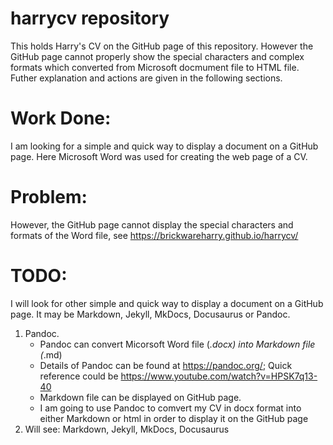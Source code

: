 # harrycv repository
This holds Harry's CV on the GitHub page of this repository. However the GitHub page cannot properly show the special characters and complex formats which converted from Microsoft docmument file to HTML file. Futher explanation and actions are given in the following sections.
# Work Done:
I am looking for a simple and quick way to display a document on a GitHub page. Here Microsoft Word was used for creating the web page of a CV. 
# Problem:
However, the GitHub page cannot display the special characters and formats of the Word file, see https://brickwareharry.github.io/harrycv/
# TODO:
I will look for other simple and quick way to display a document on a GitHub page. It may be Markdown, Jekyll, MkDocs, Docusaurus or Pandoc.
1. Pandoc.
    - Pandoc can convert Micorsoft Word file (*.docx) into Markdown file (*.md)
    - Details of Pandoc can be found at https://pandoc.org/; Quick reference could be https://www.youtube.com/watch?v=HPSK7q13-40
    - Markdown file can be displayed on GitHub page.
    - I am going to use Pandoc to comvert my CV in docx format into either Markdown or html in order to display it on the GitHub page
2. Will see: Markdown, Jekyll, MkDocs, Docusaurus
